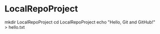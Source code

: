 # LocalRepoProject
mkdir LocalRepoProject
cd LocalRepoProject
echo "Hello, Git and GitHub!" > hello.txt
